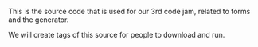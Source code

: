 This is the source code that is used for our 3rd code jam, related to forms and the generator.

We will create tags of this source for people to download and run.
